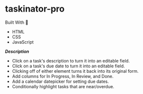 # taskinator-pro
Built With 🧰
* HTML
* CSS
* JavaScript

***Description***

- Click on a task's description to turn it into an editable field.
- Click on a task's due date to turn it into an editable field.
- Clicking off of either element turns it back into its original form.
- Add columns for In Progress, In Review, and Done.
- Add a calendar datepicker for setting due dates.
- Conditionally highlight tasks that are near/overdue.
